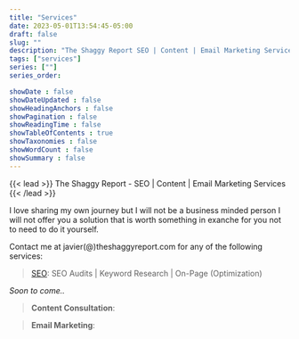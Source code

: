 ```yaml
---
title: "Services"
date: 2023-05-01T13:54:45-05:00
draft: false
slug: ""
description: "The Shaggy Report SEO | Content | Email Marketing Services"
tags: ["services"]
series: [""]
series_order: 

showDate : false
showDateUpdated : false
showHeadingAnchors : false
showPagination : false
showReadingTime : false
showTableOfContents : true
showTaxonomies : false 
showWordCount : false
showSummary : false
---
```

{{< lead >}}
The Shaggy Report - SEO | Content | Email Marketing Services
{{< /lead >}}

I love sharing my own journey but I will not be a business minded person I will not offer you a solution that is worth something in exanche for you not to need to do it yourself.

Contact me at javier(@)theshaggyreport.com for any of the following services:

>[SEO](/services/seo): SEO Audits | Keyword Research | On-Page (Optimization)

*Soon to come..*
	
>**Content Consultation**:
	
>**Email Marketing**:
	
